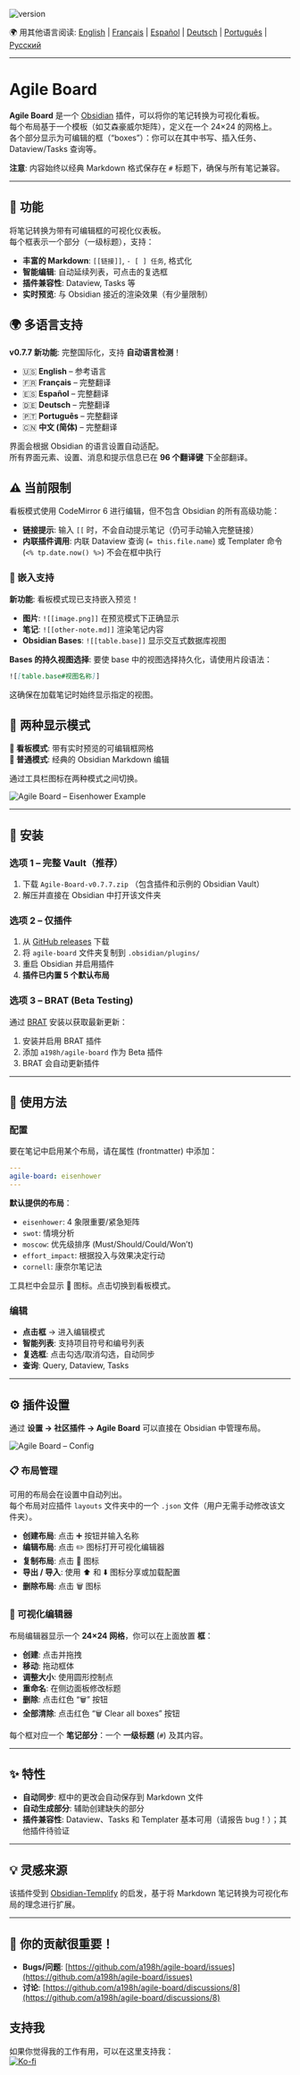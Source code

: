 ![version](https://img.shields.io/badge/version-0.8.0-blue)

🌍 用其他语言阅读:
[English](README.md) | [Français](README.fr.md) | [Español](README.es.md) | [Deutsch](README.de.md) | [Português](README.pt.md) | [Русский](README.ru.md)

---

# Agile Board

**Agile Board** 是一个 [Obsidian](https://obsidian.md) 插件，可以将你的笔记转换为可视化看板。  
每个布局基于一个模板（如艾森豪威尔矩阵），定义在一个 24×24 的网格上。  
各个部分显示为可编辑的框（“boxes”）：你可以在其中书写、插入任务、Dataview/Tasks 查询等。

**注意**: 内容始终以经典 Markdown 格式保存在 `#` 标题下，确保与所有笔记兼容。

---

## 🎯 功能

将笔记转换为带有可编辑框的可视化仪表板。  
每个框表示一个部分（一级标题），支持：

- **丰富的 Markdown**: `[[链接]]`, `- [ ] 任务`, 格式化  
- **智能编辑**: 自动延续列表，可点击的复选框  
- **插件兼容性**: Dataview, Tasks 等  
- **实时预览**: 与 Obsidian 接近的渲染效果（有少量限制）  

## 🌍 多语言支持

**v0.7.7 新功能**: 完整国际化，支持 **自动语言检测**！

- 🇺🇸 **English** – 参考语言  
- 🇫🇷 **Français** – 完整翻译  
- 🇪🇸 **Español** – 完整翻译  
- 🇩🇪 **Deutsch** – 完整翻译  
- 🇵🇹 **Português** – 完整翻译  
- 🇨🇳 **中文 (简体)** – 完整翻译  

界面会根据 Obsidian 的语言设置自动适配。  
所有界面元素、设置、消息和提示信息已在 **96 个翻译键** 下全部翻译。

## ⚠️ 当前限制

看板模式使用 CodeMirror 6 进行编辑，但不包含 Obsidian 的所有高级功能：

- **链接提示**: 输入 `[[` 时，不会自动提示笔记（仍可手动输入完整链接）
- **内联插件调用**: 内联 Dataview 查询 (`= this.file.name`) 或 Templater 命令 (`<% tp.date.now() %>`) 不会在框中执行

### 📎 嵌入支持

**新功能**: 看板模式现已支持嵌入预览！

- **图片**: `![[image.png]]` 在预览模式下正确显示
- **笔记**: `![[other-note.md]]` 渲染笔记内容
- **Obsidian Bases**: `![[table.base]]` 显示交互式数据库视图

**Bases 的持久视图选择**: 要使 base 中的视图选择持久化，请使用片段语法：
```markdown
![[table.base#视图名称]]
```
这确保在加载笔记时始终显示指定的视图。

## 🔄 两种显示模式

**🏢 看板模式**: 带有实时预览的可编辑框网格  
**📄 普通模式**: 经典的 Obsidian Markdown 编辑  

通过工具栏图标在两种模式之间切换。

![Agile Board – Eisenhower Example](./agile-board-eisenhower.gif)

---

## 🚀 安装

### 选项 1 – 完整 Vault（推荐）

1. 下载 `Agile-Board-v0.7.7.zip` （包含插件和示例的 Obsidian Vault）  
2. 解压并直接在 Obsidian 中打开该文件夹  

### 选项 2 – 仅插件

1. 从 [GitHub releases](https://github.com/a198h/agile-board/releases) 下载  
2. 将 `agile-board` 文件夹复制到 `.obsidian/plugins/`  
3. 重启 Obsidian 并启用插件  
4. **插件已内置 5 个默认布局**  

### 选项 3 – BRAT (Beta Testing)

通过 [BRAT](https://github.com/TfTHacker/obsidian42-brat) 安装以获取最新更新：

1. 安装并启用 BRAT 插件  
2. 添加 `a198h/agile-board` 作为 Beta 插件  
3. BRAT 会自动更新插件  

---

## 📝 使用方法

### 配置

要在笔记中启用某个布局，请在属性 (frontmatter) 中添加：

```yaml
---
agile-board: eisenhower
---
```

**默认提供的布局**：

- `eisenhower`: 4 象限重要/紧急矩阵  
- `swot`: 情境分析  
- `moscow`: 优先级排序 (Must/Should/Could/Won’t)  
- `effort_impact`: 根据投入与效果决定行动  
- `cornell`: 康奈尔笔记法  

工具栏中会显示 🏢 图标。点击切换到看板模式。

### 编辑

- **点击框** → 进入编辑模式  
- **智能列表**: 支持项目符号和编号列表  
- **复选框**: 点击勾选/取消勾选，自动同步  
- **查询**: Query, Dataview, Tasks  

---

## ⚙️ 插件设置

通过 **设置 → 社区插件 → Agile Board** 可以直接在 Obsidian 中管理布局。

![Agile Board – Config](./agile-board-customize-board.png)

### 📋 布局管理

可用的布局会在设置中自动列出。  
每个布局对应插件 `layouts` 文件夹中的一个 `.json` 文件（用户无需手动修改该文件夹）。

- **创建布局**: 点击 ➕ 按钮并输入名称  
- **编辑布局**: 点击 ✏️ 图标打开可视化编辑器  
- **复制布局**: 点击 📑 图标  
- **导出 / 导入**: 使用 ⬆️ 和 ⬇️ 图标分享或加载配置  
- **删除布局**: 点击 🗑️ 图标  

### 🎨 可视化编辑器

布局编辑器显示一个 **24×24 网格**，你可以在上面放置 **框**：

- **创建**: 点击并拖拽  
- **移动**: 拖动框体  
- **调整大小**: 使用圆形控制点  
- **重命名**: 在侧边面板修改标题  
- **删除**: 点击红色 “🗑️” 按钮  
- **全部清除**: 点击红色 “🗑️ Clear all boxes” 按钮  

每个框对应一个 **笔记部分**：一个 **一级标题** (`#`) 及其内容。

---

## ✨ 特性

- **自动同步**: 框中的更改会自动保存到 Markdown 文件  
- **自动生成部分**: 辅助创建缺失的部分  
- **插件兼容性**: Dataview、Tasks 和 Templater 基本可用（请报告 bug！）；其他插件待验证  

---

## 💡 灵感来源

该插件受到 [Obsidian-Templify](https://github.com/Quorafind/Obsidian-Templify) 的启发，基于将 Markdown 笔记转换为可视化布局的理念进行扩展。

---

## 📂 你的贡献很重要！

- **Bugs/问题**: [https://github.com/a198h/agile-board/issues](https://github.com/a198h/agile-board/issues)  
- **讨论**: [https://github.com/a198h/agile-board/discussions/8](https://github.com/a198h/agile-board/discussions/8)  

## 支持我
如果你觉得我的工作有用，可以在这里支持我：  
[![Ko-fi](https://ko-fi.com/img/githubbutton_sm.svg)](https://ko-fi.com/a198h)

